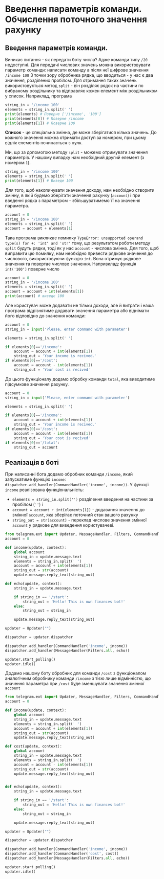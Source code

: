 # Введення параметрів команди. Обчислення поточного значення рахунку
## Введення параметрів команди.
Виникає питання – як передати боту числа? Адже команди типу `/20` недоступні.
Для передачі числових значень можна використовувати параметр команди: написати команду а після неї цифрове значення `/income 100`
З точки зору обробника рядка, що вводиться - у нас є два значення, розділених пробілом.
Для отримання таких значень використовується метод `split` - він розділяє рядок на частини по вибраному роздільнику та відправляє кожен елемент між роздільником у список.
Наприклад, програма
```py
string_in = '/income 100'
elements = string_in.split(' ')
print(elements) # Поверне ['/income', '100']
print(elements[0]) # Поверне /income
print(elements[1]) # Поверне 100
```
**Список** - це спеціальна змінна, де може зберігатися кілька значень. До кожного значення можна отримати доступ за номером, при цьому відлік елементів починається з нуля.

Ми, що за допомогою методу `split` - можемо отримувати значення параметрів. У нашому випадку нам необхідний другий елемент (з номером `1`).

```py
string_in = '/income 100'
elements = string_in.split(' ')
print(elements[1]) # Виведе 100
```
Для того, щоб накопичувати значення доходу, нам необхідно створити змінну, в якій будемо зберігати значення рахунку (`account`) і при введенні рядка з параметром - збільшуватимемо її на значення параметра.
```py
account = 0
string_in = '/income 100'
elements = string_in.split(' ')
account = account + elements[1]
```
Така програма викликає помилку `TypeError: unsupported operand type(s) for +: 'int' and 'str'` тому, що результатом роботи методу `split` будуть рядки, тоді як у нас `account` - числова змінна.
Для того, щоб виправити цю помилку, нам необхідно привести рядкове значення до числового, використовуючи функцію `int`. Вона отримує рядкове значення та повертає числове значення. Напривклад: функція `int('100')` поверне число


```py
account = 0
string_in = '/income 100'
elements = string_in.split(' ')
account = account + int(elements[1])
print(account) # виведе 100
```

Але користувач може додавати не тільки доходи, але й витрати і наша програма відрізнятиме додавати значення параметра або віднімати його відповідно до значення команди:

```py
account = 0
string_in = input('Please, enter command with parameter')

elements = string_in.split(' ')

if elements[0]=='/income': 
    account = account + int(elements[1])
    string_out = 'Your income is recived.'
if elements[0]=='/cost':
    account = account - int(elements[1])
    string_out = 'Your cost is recived'
```
До цього функціоналу додамо обробку команди `total`, яка виводитиме підсумкове значення рахунку.
```py
account = 0
string_in = input('Please, enter command with parameter')

elements = string_in.split(' ')

if elements[0]=='/income': 
    account = account + int(elements[1])
    string_out = 'Your income is recived.'
if elements[0]=='/cost':
    account = account - int(elements[1])
    string_out = 'Your cost is recived'
if elements[0]=='/total':
    string_out = account


```
## Реалізація в боті
При написанні бота додамо обробник команди `/income`, який запускатиме функцію `income`: `dispatcher.add_handler(CommandHandler('income', income))`. У функції `income` реалізована функціональність:
* `elements = string_in.split('')` розділення введення на частини за пробілом (`''`) і
* `account = account + int(elements[1])` - додавання значення до змінної `account`, яка зберігає поточний стан вашого рахунку
* `string_out = str(account)` - переклад числове значення змінної `account` у рядкове для виведення користувачеві.
```py
from telegram.ext import Updater, MessageHandler, Filters, CommandHandler
account = 0

def income(update, context):
    global account
    string_in = update.message.text
    elements = string_in.split(' ')
    account = account + int(elements[1])
    string_out = str(account)
    update.message.reply_text(string_out)

def echo(update, context):
    string_in = update.message.text

    if string_in == '/start':
        string_out = 'Hello! This is own finances bot!'
    else:
        string_out = string_in

    update.message.reply_text(string_out)

updater = Updater("")

dispatcher = updater.dispatcher

dispatcher.add_handler(CommandHandler('income', income))
dispatcher.add_handler(MessageHandler(Filters.all, echo))

updater.start_polling()
updater.idle()
```

Додамо нашому боту обробник для команди `/cost` з функціоналом аналогічним обробнику команди `/income` з тією лише відмінністю, що значення параметра при `/cost` буде зменшувати значення змінної `account`

```py
from telegram.ext import Updater, MessageHandler, Filters, CommandHandler
account = 0

def income(update, context):
    global account
    string_in = update.message.text
    elements = string_in.split(' ')
    account = account + int(elements[1])
    string_out = str(account)
    update.message.reply_text(string_out)

def cost(update, context):
    global account
    string_in = update.message.text
    elements = string_in.split(' ')
    account = account - int(elements[1])
    string_out = str(account)
    update.message.reply_text(string_out)


def echo(update, context):
    string_in = update.message.text

    if string_in == '/start':
        string_out = 'Hello! This is own finances bot!'
    else:
        string_out = string_in

    update.message.reply_text(string_out)

updater = Updater("")

dispatcher = updater.dispatcher

dispatcher.add_handler(CommandHandler('income', income))
dispatcher.add_handler(CommandHandler('cost', cost))
dispatcher.add_handler(MessageHandler(Filters.all, echo))

updater.start_polling()
updater.idle()
```

